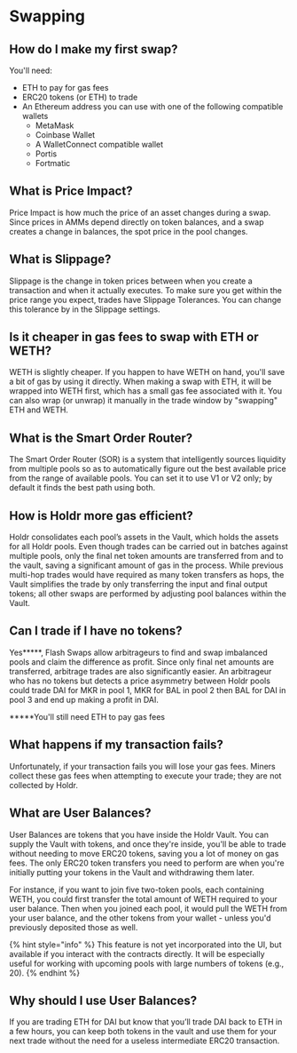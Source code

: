# Swapping

## How do I make my first swap?

You'll need:

* ETH to pay for gas fees
* ERC20 tokens (or ETH) to trade
* An Ethereum address you can use with one of the following compatible wallets
  * MetaMask
  * Coinbase Wallet
  * A WalletConnect compatible wallet
  * Portis
  * Fortmatic

## What is Price Impact?

Price Impact is how much the price of an asset changes during a swap. Since prices in AMMs depend directly on token balances, and a swap creates a change in balances, the spot price in the pool changes.

## What is Slippage?

Slippage is the change in token prices between when you create a transaction and when it actually executes. To make sure you get within the price range you expect, trades have Slippage Tolerances. You can change this tolerance by in the Slippage settings.

## Is it cheaper in gas fees to swap with ETH or WETH?

WETH is slightly cheaper. If you happen to have WETH on hand, you'll save a bit of gas by using it directly. When making a swap with ETH, it will be wrapped into WETH first, which has a small gas fee associated with it. You can also wrap (or unwrap) it manually in the trade window by "swapping" ETH and WETH.

## What is the Smart Order Router?

The Smart Order Router (SOR) is a system that intelligently sources liquidity from multiple pools so as to automatically figure out the best available price from the range of available pools. You can set it to use V1 or V2 only; by default it finds the best path using both.

## How is Holdr more gas efficient?

Holdr consolidates each pool’s assets in the Vault, which holds the assets for all Holdr pools. Even though trades can be carried out in batches against multiple pools, only the final net token amounts are transferred from and to the vault, saving a significant amount of gas in the process. While previous multi-hop trades would have required as many token transfers as hops, the Vault simplifies the trade by only transferring the input and final output tokens; all other swaps are performed by adjusting pool balances within the Vault.

## Can I trade if I have no tokens?

Yes\*\*\*\*\*, Flash Swaps allow arbitrageurs to find and swap imbalanced pools and claim the difference as profit. Since only final net amounts are transferred, arbitrage trades are also significantly easier. An arbitrageur who has no tokens but detects a price asymmetry between Holdr pools could trade DAI for MKR in pool 1, MKR for BAL in pool 2 then BAL for DAI in pool 3 and end up making a profit in DAI.

**\***You'll still need ETH to pay gas fees

## What happens if my transaction fails?

Unfortunately, if your transaction fails you will lose your gas fees. Miners collect these gas fees when attempting to execute your trade; they are not collected by Holdr.

## What are User Balances?

User Balances are tokens that you have inside the Holdr Vault. You can supply the Vault with tokens, and once they're inside, you'll be able to trade without needing to move ERC20 tokens, saving you a lot of money on gas fees. The only ERC20 token transfers you need to perform are when you're initially putting your tokens in the Vault and withdrawing them later.

For instance, if you want to join five two-token pools, each containing WETH, you could first transfer the total amount of WETH required to your user balance. Then when you joined each pool, it would pull the WETH from your user balance, and the other tokens from your wallet - unless you'd previously deposited those as well.

{% hint style="info" %}
This feature is not yet incorporated into the UI, but available if you interact with the contracts directly. It will be especially useful for working with upcoming pools with large numbers of tokens (e.g., 20).
{% endhint %}

## Why should I use User Balances?

If you are trading ETH for DAI but know that you’ll trade DAI back to ETH in a few hours, you can keep both tokens in the vault and use them for your next trade without the need for a useless intermediate ERC20 transaction.
